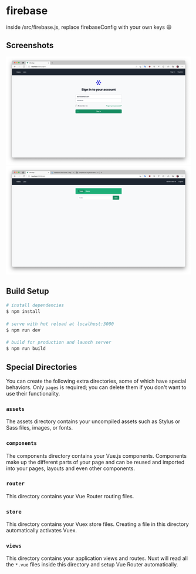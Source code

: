 # firebase

inside /src/firebase.js, replace firebaseConfig with your own keys :smile:

## Screenshots

![signin](src/assets/screenshots/signin.png)
![todo](src/assets/screenshots/todo.png)

## Build Setup

```bash
# install dependencies
$ npm install

# serve with hot reload at localhost:3000
$ npm run dev

# build for production and launch server
$ npm run build

```

## Special Directories

You can create the following extra directories, some of which have special behaviors. Only `pages` is required; you can delete them if you don't want to use their functionality.

### `assets`

The assets directory contains your uncompiled assets such as Stylus or Sass files, images, or fonts.

### `components`

The components directory contains your Vue.js components. Components make up the different parts of your page and can be reused and imported into your pages, layouts and even other components.

### `router`

This directory contains your Vue Router routing files.

### `store`

This directory contains your Vuex store files. Creating a file in this directory automatically activates Vuex.

### `views`

This directory contains your application views and routes. Nuxt will read all the `*.vue` files inside this directory and setup Vue Router automatically.
